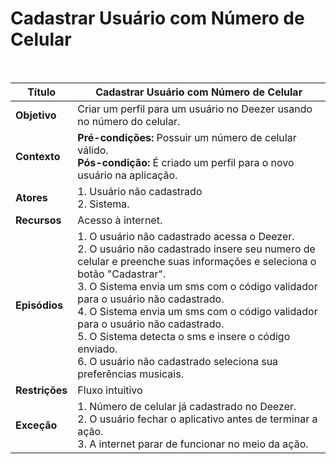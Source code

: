 # Cadastrar Usuário com Número de Celular

<br />

|Título|Cadastrar Usuário com Número de Celular|
|----------|------------- |
|**Objetivo**|Criar um perfil para um usuário no Deezer usando no número do celular.|
|**Contexto**|**Pré-condições:** Possuir um número de celular válido.<br />**Pós-condição:** É criado um perfil para o novo usuário na aplicação.|
|**Atores**|1. Usuário não cadastrado <br /> 2. Sistema.|
|**Recursos**|Acesso à internet.|
|**Episódios**|1. O usuário não cadastrado acessa o Deezer.<br />2. O usuário não cadastrado insere seu numero de celular e preenche suas informações e seleciona o botão "Cadastrar".<br />3. O Sistema envia um sms com o código validador para o usuário não cadastrado.<br />4. O Sistema envia um sms com o código validador para o usuário não cadastrado.<br />5. O Sistema detecta o sms e insere o código enviado.<br />6. O usuário não cadastrado seleciona sua preferências musicais.|
|**Restrições**|Fluxo intuitivo|
|**Exceção**|1. Número de celular já cadastrado no Deezer. <br /> 2. O usuário fechar o aplicativo antes de terminar a ação.<br />3. A internet parar de funcionar no meio da ação.|